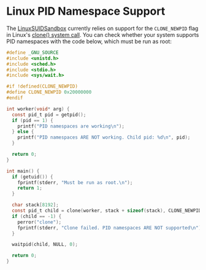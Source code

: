 # Linux PID Namespace Support

The [LinuxSUIDSandbox](linux_suid_sandbox.md) currently relies on support for
the `CLONE_NEWPID` flag in Linux's
[clone() system call](http://www.kernel.org/doc/man-pages/online/pages/man2/clone.2.html).
You can check whether your system supports PID namespaces with the code below,
which must be run as root:

```c
#define _GNU_SOURCE
#include <unistd.h>
#include <sched.h>
#include <stdio.h>
#include <sys/wait.h>

#if !defined(CLONE_NEWPID)
#define CLONE_NEWPID 0x20000000
#endif

int worker(void* arg) {
  const pid_t pid = getpid();
  if (pid == 1) {
    printf("PID namespaces are working\n");
  } else {
    printf("PID namespaces ARE NOT working. Child pid: %d\n", pid);
  }

  return 0;
}

int main() {
  if (getuid()) {
    fprintf(stderr, "Must be run as root.\n");
    return 1;
  }

  char stack[8192];
  const pid_t child = clone(worker, stack + sizeof(stack), CLONE_NEWPID, NULL);
  if (child == -1) {
    perror("clone");
    fprintf(stderr, "Clone failed. PID namespaces ARE NOT supported\n");
  }

  waitpid(child, NULL, 0);

  return 0;
}
```
